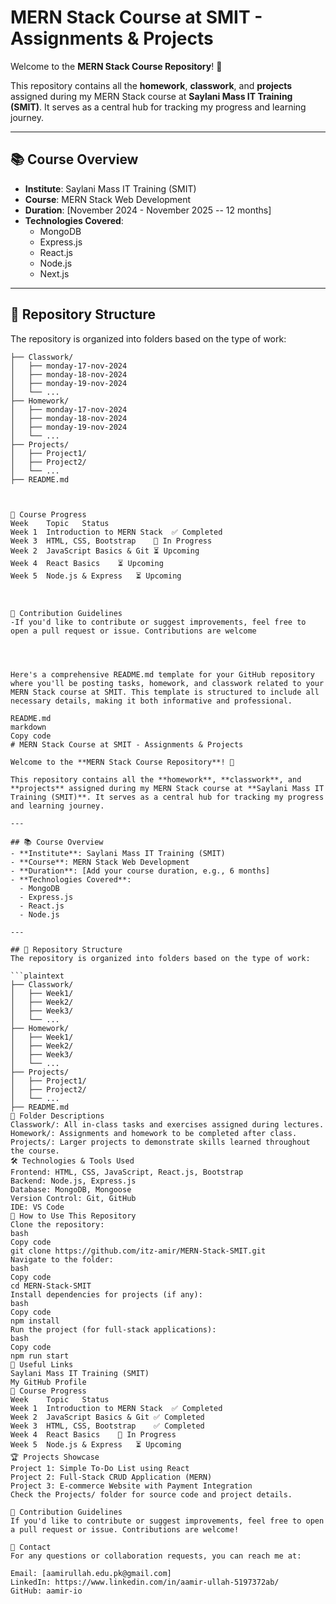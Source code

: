 # MERN Stack Course at SMIT - Assignments & Projects

Welcome to the **MERN Stack Course Repository**! 🚀

This repository contains all the **homework**, **classwork**, and **projects** assigned during my MERN Stack course at **Saylani Mass IT Training (SMIT)**. It serves as a central hub for tracking my progress and learning journey.

---

## 📚 Course Overview
- **Institute**: Saylani Mass IT Training (SMIT)
- **Course**: MERN Stack Web Development
- **Duration**: [November 2024 - November 2025 -- 12 months]
- **Technologies Covered**: 
  - MongoDB
  - Express.js
  - React.js
  - Node.js
  - Next.js

---

## 📂 Repository Structure
The repository is organized into folders based on the type of work:

```plaintext
├── Classwork/
│   ├── monday-17-nov-2024
│   ├── monday-18-nov-2024
│   ├── monday-19-nov-2024
│   └── ...
├── Homework/
│   ├── monday-17-nov-2024
│   ├── monday-18-nov-2024
│   ├── monday-19-nov-2024
│   └── ...
├── Projects/
│   ├── Project1/
│   ├── Project2/
│   └── ...
├── README.md



📌 Course Progress
Week	Topic	Status
Week 1	Introduction to MERN Stack	✅ Completed
Week 3	HTML, CSS, Bootstrap	🔄 In Progress
Week 2	JavaScript Basics & Git	⏳ Upcoming
Week 4	React Basics	⏳ Upcoming
Week 5	Node.js & Express	⏳ Upcoming



🤝 Contribution Guidelines
-If you'd like to contribute or suggest improvements, feel free to open a pull request or issue. Contributions are welcome




Here's a comprehensive README.md template for your GitHub repository where you'll be posting tasks, homework, and classwork related to your MERN Stack course at SMIT. This template is structured to include all necessary details, making it both informative and professional.

README.md
markdown
Copy code
# MERN Stack Course at SMIT - Assignments & Projects

Welcome to the **MERN Stack Course Repository**! 🚀

This repository contains all the **homework**, **classwork**, and **projects** assigned during my MERN Stack course at **Saylani Mass IT Training (SMIT)**. It serves as a central hub for tracking my progress and learning journey.

---

## 📚 Course Overview
- **Institute**: Saylani Mass IT Training (SMIT)
- **Course**: MERN Stack Web Development
- **Duration**: [Add your course duration, e.g., 6 months]
- **Technologies Covered**: 
  - MongoDB
  - Express.js
  - React.js
  - Node.js

---

## 📂 Repository Structure
The repository is organized into folders based on the type of work:

```plaintext
├── Classwork/
│   ├── Week1/
│   ├── Week2/
│   ├── Week3/
│   └── ...
├── Homework/
│   ├── Week1/
│   ├── Week2/
│   ├── Week3/
│   └── ...
├── Projects/
│   ├── Project1/
│   ├── Project2/
│   └── ...
├── README.md
🔄 Folder Descriptions
Classwork/: All in-class tasks and exercises assigned during lectures.
Homework/: Assignments and homework to be completed after class.
Projects/: Larger projects to demonstrate skills learned throughout the course.
🛠️ Technologies & Tools Used
Frontend: HTML, CSS, JavaScript, React.js, Bootstrap
Backend: Node.js, Express.js
Database: MongoDB, Mongoose
Version Control: Git, GitHub
IDE: VS Code
📝 How to Use This Repository
Clone the repository:
bash
Copy code
git clone https://github.com/itz-amir/MERN-Stack-SMIT.git
Navigate to the folder:
bash
Copy code
cd MERN-Stack-SMIT
Install dependencies for projects (if any):
bash
Copy code
npm install
Run the project (for full-stack applications):
bash
Copy code
npm run start
🔗 Useful Links
Saylani Mass IT Training (SMIT)
My GitHub Profile
📌 Course Progress
Week	Topic	Status
Week 1	Introduction to MERN Stack	✅ Completed
Week 2	JavaScript Basics & Git	✅ Completed
Week 3	HTML, CSS, Bootstrap	✅ Completed
Week 4	React Basics	🔄 In Progress
Week 5	Node.js & Express	⏳ Upcoming
🏆 Projects Showcase
Project 1: Simple To-Do List using React
Project 2: Full-Stack CRUD Application (MERN)
Project 3: E-commerce Website with Payment Integration
Check the Projects/ folder for source code and project details.

🤝 Contribution Guidelines
If you'd like to contribute or suggest improvements, feel free to open a pull request or issue. Contributions are welcome!

📧 Contact
For any questions or collaboration requests, you can reach me at:

Email: [aamirullah.edu.pk@gmail.com]
LinkedIn: https://www.linkedin.com/in/aamir-ullah-5197372ab/
GitHub: aamir-io

